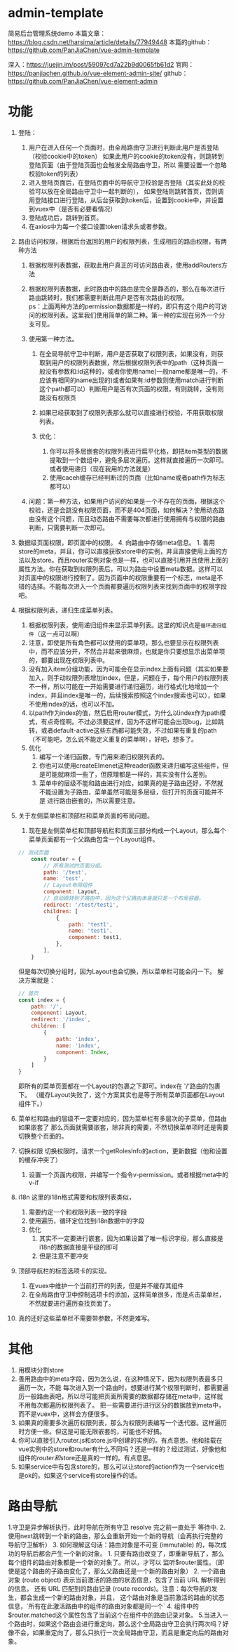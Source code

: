 # admin-template
简易后台管理系统demo
本篇文章：https://blog.csdn.net/harsima/article/details/77949448
本篇的github：https://github.com/PanJiaChen/vue-admin-template

深入：https://juejin.im/post/59097cd7a22b9d0065fb61d2
官网：https://panjiachen.github.io/vue-element-admin-site/
github：https://github.com/PanJiaChen/vue-element-admin


# 功能
1. 登陆：
	1. 用户在进入任何一个页面时，由全局路由守卫进行判断此用户是否登陆（校验cookie中的token）
	如果此用户的cookie的token没有，则跳转到登陆页面（由于登陆页面也会触发全局路由守卫，所以
	需要设置一个忽略校验token的列表）
	2. 进入登陆页面后，在登陆页面中的导航守卫校验是否登陆（其实此处的校验可以放在全局路由守卫中一起判断的），
	如果登陆则跳转首页，否则调用登陆接口进行登陆，从后台获取到token后，设置到cookie中，并设置到vuex中（是否有必要看情况）
	3. 登陆成功后，跳转到首页。
	4. 在axios中为每一个接口设置token请求头或者参数。
2. 路由访问权限，根据后台返回的用户的权限列表，生成相应的路由权限，有两种方法
	1. 根据权限列表数据，获取此用户真正的可访问路由表，使用addRouters方法
    2. 根据权限列表数据，此时路由中的路由是完全是静态的，那么在每次进行路由跳转时，我们都需要判断此用户是否有次路由的权限。  
	ps：上面两种方法的permission数据都是一样的，即只有这个用户的可访问的权限列表。这里我们使用简单的第二种。第一种的实现在另外一个分支可见。
	
	1. 使用第一种方法。
		1. 在全局导航守卫中判断，用户是否获取了权限列表，如果没有，则获取到用户的权限列表数据，然后根据权限列表中的path（这种页面一般没有参数和:id这种的，或者你使用name(一般name都是唯一的，不应该有相同的name出现的)或者如果有:id参数则使用match进行判断这个path都可以）判断用户是否有次页面的权限，有则跳转，没有则跳没有权限页
		3. 如果已经获取到了权限列表那么就可以直接进行校验，不用获取权限列表。
		
		2. 优化：
			1. 你可以将多层嵌套的权限列表进行扁平化格，即把item类型的数据提取到一个数组中，避免多层次遍历。这样就直接遍历一次即可。或者使用递归（现在我用的方法就是）
			2. 使用caceh缓存已经判断过的页面（比如name或者path作为标志都可以）
		
	2. 问题：第一种方法，如果用户访问的如果是一个不存在的页面，根据这个校验，还是会跳没有权限页面，而不是404页面，如何解决？使用动态路由没有这个问题，而且动态路由不需要每次都进行使用拥有与权限的路由判断，只需要判断一次即可。
	
3. 数据级页面权限，即页面中的权限。
	4. 向路由中存储meta信息。
		1. 善用store的meta，并且，你可以直接获取store中的实例，并且直接使用上面的方法以及store。而且router实例对象也是一样，也可以直接引用并且使用上面的属性方法。你在获取到权限列表后，可以为路由中设置meta数据。这样可以对页面中的权限进行控制了。因为页面中的权限重要有一个标志，meta是不错的选择。不能每次进入一个页面都要遍历权限列表来找到页面中的权限字段吧。

4. 根据权限列表，递归生成菜单列表。
	1. 根据权限列表，使用递归组件来显示菜单列表。这里的知识点是`循环递归组件`（这一点可以啊）
	2. 注意，即使是所有角色都可以使用的菜单项，那么也要显示在权限列表中，而不应该分开，不然合并起来很麻烦，也就是你只要想显示出菜单项的，都要出现在权限列表中。
	3. 没有加入item分组功能，因为可能会在显示index上面有问题（其实如果要加入，则手动权限列表增加index，但是，问题在于，每个用户的权限列表不一样，所以可能在一开始需要进行递归遍历，进行格式化地增加一个index，并且index是唯一的，后续搜索按照这个index搜索也可以），如果不使用index的话，也可以不加。
	4. 以path作为index的值，然后启用router模式，为什么以index作为path模式，有点奇怪啊。不过必须要这样，因为不这样可能会出现bug，比如跳转，或者default-active这些东西都可能失效，不过如果有重复的path（不可能吧，怎么说不能定义重复的菜单啊），好吧，想多了。
	4. 优化
		1. 编写一个递归函数，专门用来递归权限列表的。
		2. 你也可以使用createElmenet这种reader函数来递归编写这些组件，但是可能就麻烦一些了，但原理都是一样的，其实没有什么差别。
		3. 菜单中的层级不能和路由进行对应，如果真的是子路由还好，不然就不能设置为子路由，菜单虽然可能是多层级，但打开的页面可能并不是
		进行路由嵌套的，所以需要注意。

5. 关于左侧菜单栏和顶部栏和菜单页面的布局问题。
	1. 现在是左侧菜单栏和顶部导航栏和页面三部分构成一个Layout，那么每个菜单页面都有一个父路由包含一个Layout组件。
	```javascript
	// 测试页面
        const router = {
    		// 所有测试的页面分组。
            path: '/test',
            name: 'test',
            // Layout布局组件
            component: Layout,
            // 自动跳转到子路由中，因为这个父路由本身就只是一个布局容器。
            redirect: '/test/test1',
            children: [
                {
                    path: 'test1',
                    name: 'test1',
                    component: test1,
                },
            ],
        }
	```
	但是每次切换分组时，因为Layout也会切换，所以菜单栏可能会闪一下。
	解决方案就是：
	```javascript
	// 首页
    const index = {
        path: '/',
        component: Layout,
        redirect: '/index',
        children: [
            {
                path: 'index',
                name: 'index',
                component: Index,
            }
        ]
    }
	```
	即所有的菜单页面都在一个Layout的包裹之下即可。index在 '/'路由的包裹下。
	（缓存Layout失败了，这个方案其实也是等于所有菜单页面都在Layout组件下。）
6. 菜单栏和路由的层级不一定要对应的，因为菜单栏有多层次的子菜单，但路由如果嵌套了
	那么页面就需要嵌套，除非真的需要，不然切换菜单项时还是需要切换整个页面的。
7. 切换权限
	切换权限时，请求一个getRolesInfo的action，更新数据（他和设置的缓存冲突了）
	1. 设置一个页面内权限，并编写一个指令v-permission。或者根据meta中的v-if
8. i18n
	这里的i18n格式需要和权限列表类似，
	1. 需要约定一个和权限列表一致的字段
	2. 使用遍历，循环定位找到i18n数据中的字段
	3. 优化
		1. 其实不一定要进行嵌套，因为如果设置了唯一标识字段，那么直接是i18n的数据直接是平级的即可
		2. 但是注意不要冲突

10. 顶部导航栏的标签选项卡的实现。
	1. 在vuex中维护一个当前打开的列表，但是并不缓存其组件
	2. 在全局路由守卫中控制选项卡的添加，这样简单很多，而是点击菜单栏，
	不然就要进行遍历查找页面了。
11. 真的还好这些菜单栏不需要带参数，不然更难写。


# 其他
1. 用模块分割store
2. 善用路由中的meta字段，因为怎么说，在这种情况下，因为权限列表最多只遍历一次，不能
每次进入到一个路由时，想要进行某个权限判断时，都需要遍历一般路由表吧，所以尽可能把页面所需要的数据都存储在meta中，这样就不用每次都遍历权限列表了。
	把一些需要进行进行区分的数据放到meta中，而不是vuex中，这样会方便很多。
3. 如果真的需要多次遍历权限列表，那么为权限列表编写一个迭代器。这样遍历时方便一些。但这是可能无限嵌套的，可能也不好搞。
4. 你可以直接引入router.js和store.js中创建的实例的。有点意思。他和挂载在vue实例中的store和router有什么不同吗？还是一样的？经过测试，好像他和组件的$router和$store还是真的一样的。有点意思。
5. 如果service中有包含store的，那么可以让store的action作为一个service也是ok的。如果这个service有store操作的话。

# 路由导航
1.守卫是异步解析执行，此时导航在所有守卫 resolve 完之前一直处于 等待中.
2. 使用next跳转到一个新的路由，那么会重新开始一个新的导航（会再执行完整的导航守卫解析）
3. 如何理解这句话：路由对象是不可变 (immutable) 的，每次成功的导航后都会产生一个新的对象。
	1. 只要有路由改变了，即重新导航了，那么每个组件的路由对象都是一个新的对象了。所以，才可以
	监听$router属性。（即使是这个路由的子路由变化了，那么父路由还是一个新的路由对象）
	2. 一个路由对象 (route object) 表示当前激活的路由的状态信息，包含了当前 URL 解析得到的信息，
	还有 URL 匹配到的路由记录 (route records)。注意：每次导航的发生，都会生成一个新的路由对象，并且，
	这个路由对象是当前激活的路由的状态信息，`所有在此激活路由中的组件的路由对象都是同一个`
4. 组件中的$router.matched这个属性包含了当前这个在组件中的路由记录对象。
5.当进入一个路由时，如果这个路由会进行重定向，那么这个全局路由守卫会执行两次吗？好像不会，如果重定向了，那么只执行一次全局路由守卫，而且是重定向后的路由对象。





